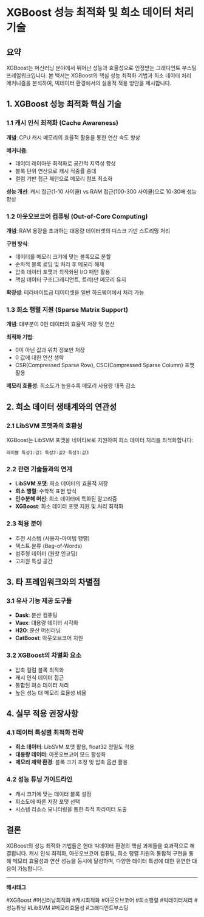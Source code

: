 # XGBoost 성능 최적화 및 희소 데이터 처리 기술

## 요약

XGBoost는 머신러닝 분야에서 뛰어난 성능과 효율성으로 인정받는 그래디언트 부스팅 프레임워크입니다. 본 백서는 XGBoost의 핵심 성능 최적화 기법과 희소 데이터 처리 메커니즘을 분석하여, 빅데이터 환경에서의 실용적 적용 방안을 제시합니다.

## 1. XGBoost 성능 최적화 핵심 기술

### 1.1 캐시 인식 최적화 (Cache Awareness)

**개념**: CPU 캐시 메모리의 효율적 활용을 통한 연산 속도 향상

**메커니즘**:
- 데이터 레이아웃 최적화로 공간적 지역성 향상
- 블록 단위 연산으로 캐시 적중률 증대
- 컬럼 기반 접근 패턴으로 메모리 점프 최소화

**성능 개선**: 캐시 접근(1-10 사이클) vs RAM 접근(100-300 사이클)으로 10-30배 성능 향상

### 1.2 아웃오브코어 컴퓨팅 (Out-of-Core Computing)

**개념**: RAM 용량을 초과하는 대용량 데이터셋의 디스크 기반 스트리밍 처리

**구현 방식**:
- 데이터를 메모리 크기에 맞는 블록으로 분할
- 순차적 블록 로딩 및 처리 후 메모리 해제
- 압축 데이터 포맷과 최적화된 I/O 패턴 활용
- 핵심 데이터 구조(그래디언트, 트리)만 메모리 유지

**확장성**: 테라바이트급 데이터셋을 일반 하드웨어에서 처리 가능

### 1.3 희소 행렬 지원 (Sparse Matrix Support)

**개념**: 대부분이 0인 데이터의 효율적 저장 및 연산

**최적화 기법**:
- 0이 아닌 값과 위치 정보만 저장
- 0 값에 대한 연산 생략
- CSR(Compressed Sparse Row), CSC(Compressed Sparse Column) 포맷 활용

**메모리 효율성**: 희소도가 높을수록 메모리 사용량 대폭 감소

## 2. 희소 데이터 생태계와의 연관성

### 2.1 LibSVM 포맷과의 호환성

XGBoost는 LibSVM 포맷을 네이티브로 지원하여 희소 데이터 처리를 최적화합니다:

```
레이블 특성1:값1 특성2:값2 특성3:값3
```

### 2.2 관련 기술들과의 연계

- **LibSVM 포맷**: 희소 데이터의 효율적 저장
- **희소 행렬**: 수학적 표현 방식
- **인수분해 머신**: 희소 데이터에 특화된 알고리즘
- **XGBoost**: 희소 데이터 포맷 지원 및 처리 최적화

### 2.3 적용 분야

- 추천 시스템 (사용자-아이템 행렬)
- 텍스트 분류 (Bag-of-Words)
- 범주형 데이터 (원핫 인코딩)
- 고차원 특성 공간

## 3. 타 프레임워크와의 차별점

### 3.1 유사 기능 제공 도구들

- **Dask**: 분산 컴퓨팅
- **Vaex**: 대용량 데이터 시각화
- **H2O**: 분산 머신러닝
- **CatBoost**: 아웃오브코어 지원

### 3.2 XGBoost의 차별화 요소

- 압축 컬럼 블록 최적화
- 캐시 인식 데이터 접근
- 통합된 희소 데이터 처리
- 높은 성능 대 메모리 효율성 비율

## 4. 실무 적용 권장사항

### 4.1 데이터 특성별 최적화 전략

- **희소 데이터**: LibSVM 포맷 활용, float32 정밀도 적용
- **대용량 데이터**: 아웃오브코어 모드 활성화
- **메모리 제약 환경**: 블록 크기 조정 및 압축 옵션 활용

### 4.2 성능 튜닝 가이드라인

- 캐시 크기에 맞는 데이터 블록 설정
- 희소도에 따른 저장 포맷 선택
- 시스템 리소스 모니터링을 통한 최적 파라미터 도출

## 결론

XGBoost의 성능 최적화 기법들은 현대 빅데이터 환경의 핵심 과제들을 효과적으로 해결합니다. 캐시 인식 최적화, 아웃오브코어 컴퓨팅, 희소 행렬 지원의 통합적 구현을 통해 메모리 효율성과 연산 성능을 동시에 달성하며, 다양한 데이터 특성에 대한 유연한 대응이 가능합니다.

---

**해시태그**

#XGBoost #머신러닝최적화 #캐시최적화 #아웃오브코어 #희소행렬 #빅데이터처리 #성능튜닝 #LibSVM #메모리효율성 #그래디언트부스팅